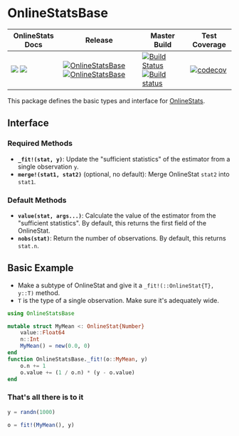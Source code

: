 # OnlineStatsBase

| OnlineStats Docs | Release | Master Build | Test Coverage |
|------------------|---------|--------------|---------------|
| [![](https://img.shields.io/badge/docs-stable-blue.svg)](https://joshday.github.io/OnlineStats.jl/stable) [![](https://img.shields.io/badge/docs-latest-blue.svg)](https://joshday.github.io/OnlineStats.jl/latest) | [![OnlineStatsBase](https://pkg.julialang.org/badges/OnlineStatsBase_0.6.svg)](https://pkg.julialang.org/detail/OnlineStatsBase) [![OnlineStatsBase](https://pkg.julialang.org/badges/OnlineStatsBase_0.7.svg)](https://pkg.julialang.org/detail/OnlineStatsBase)| [![Build Status](https://travis-ci.org/joshday/OnlineStatsBase.jl.svg?branch=master)](https://travis-ci.org/joshday/OnlineStatsBase.jl) [![Build status](https://ci.appveyor.com/api/projects/status/99i0vq2crpwgqonp/branch/master?svg=true)](https://ci.appveyor.com/project/joshday/onlinestatsbase-jl/branch/master) | [![codecov](https://codecov.io/gh/joshday/OnlineStatsBase.jl/branch/master/graph/badge.svg)](https://codecov.io/gh/joshday/OnlineStatsBase.jl) |


This package defines the basic types and interface for [OnlineStats](https://github.com/joshday/OnlineStats.jl).  

## Interface

### Required Methods
- **`_fit!(stat, y)`**: Update the "sufficient statistics" of the estimator from a single observation `y`.
- **`merge!(stat1, stat2)`** (optional, no default): Merge OnlineStat `stat2` into `stat1`.

### Default Methods
- **`value(stat, args...)`**:  Calculate the value of the estimator from the "sufficient statistics".  By default, this returns the first field of the OnlineStat.
- **`nobs(stat)`**: Return the number of observations.  By default, this returns `stat.n`.



## Basic Example

- Make a subtype of OnlineStat and give it a `_fit!(::OnlineStat{T}, y::T)` method.
- `T` is the type of a single observation.  Make sure it's adequately wide.

```julia
using OnlineStatsBase

mutable struct MyMean <: OnlineStat{Number}
    value::Float64
    n::Int
    MyMean() = new(0.0, 0)
end
function OnlineStatsBase._fit!(o::MyMean, y) 
    o.n += 1
    o.value += (1 / o.n) * (y - o.value)
end
```

### That's all there is to it

```julia
y = randn(1000)

o = fit!(MyMean(), y)
```
